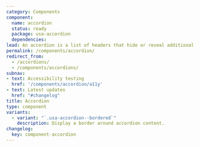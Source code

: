 ```yaml
---
category: Components
component:
  name: accordion
  status: ready
  package: usa-accordion
  dependencies:
lead: An accordion is a list of headers that hide or reveal additional content when selected.
permalink: /components/accordion/
redirect_from:
  - /accordions/
  - /components/accordions/
subnav:
- text: Accessibility testing
  href: '/components/accordion/a11y'
- text: Latest updates
  href: "#changelog"
title: Accordion
type: component
variants:
  - variant: "`.usa-accordion--bordered`"
    description: Display a border around accordion content.
changelog:
  key: component-accordion
---
```

